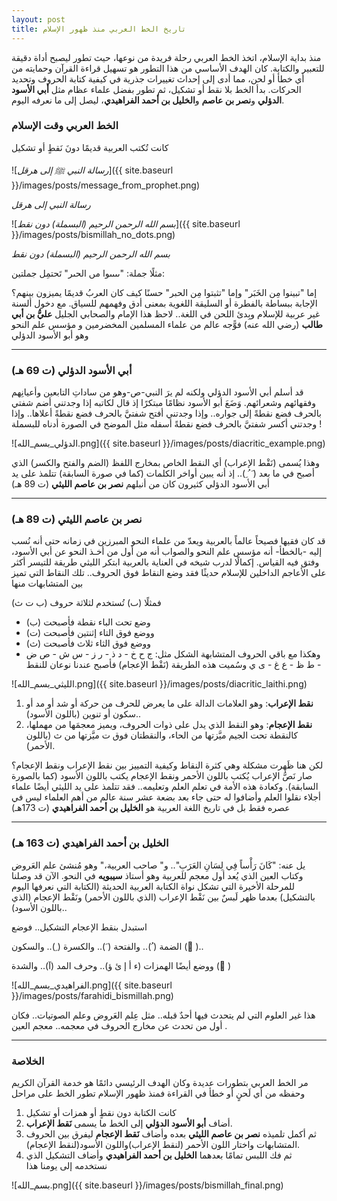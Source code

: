 ```yaml
---
layout: post
title: تاريخ الخط العربي منذ ظهور الإسلام
---
```


منذ بداية الإسلام، اتخذ الخط العربي رحلة فريدة من نوعها، حيث تطور ليصبح أداة دقيقة للتعبير والكتابة. كان الهدف الأساسي من هذا التطور هو تسهيل قراءة القرآن وحمايته من أي خطأ أو لحن، مما أدى إلى إحداث تغييرات جذرية في كيفية كتابة الحروف وتحديد الحركات. بدأ الخط بلا نقط أو تشكيل، ثم تطور بفضل علماء عظام مثل **أبي الأسود الدؤلي** و**نصر بن عاصم** و**الخليل بن أحمد الفراهيدي**، ليصل إلى ما نعرفه اليوم.

### الخط العربي وقت الإسلام

كانت تُكتب العربية قديمًا دونَ نَقطٍ أو تشكيل

![*رسالة النبي ﷺ إلى هرقل*]({{ site.baseurl }}/images/posts/message_from_prophet.png)

_رسالة النبي إلى هرقل_

![*بسم الله الرحمن الرحيم (البسملة) دون نقط*]({{ site.baseurl }}/images/posts/bismillah_no_dots.png)

_بسم الله الرحمن الرحيم (البسملة) دون نقط_

مثلًا جملة: "ٮٮٮٮوا مں الحٮر" تَحتمِل جملتين:

إما "تبينوا مِن الخَبَر" وإما "تثبتوا مِن الحبر"
حسنًا كيف كان العربُ قديمًا يميزون بينهم؟
الإجابة ببساطة بالفطرة أو السليقة اللغوية بمعنى أدق وفهمهم للسياق. مع دخول ألسنة غير عربية للإسلام وبِدئ اللحن في اللغة.. لاحظ هذا الإمام والصحابي الجليل **عليُّ بن أبي طالب** (رضي الله عنه)
فوًّجه عالم من علماء المسلمين المخضرمين و مؤسس علم النحو وهو أبو الأسود الدؤلي

---

### أبي الأسود الدؤلي (ت 69 هـ)

قد أسلم أبي الأسود الدؤلي ولكنه لم يرَ النبي-ص-وهو من ساداتِ التابعين وأعيانِهم وفقهائهم وشعرائهم.
وَضَعَ أبو الأسود نظامًا مبتكرًا إذ قال لكاتبه إذا وجدتني أضم شفتي بالحرف فضع نقطةً إلى جواره.. وإذا وجدتني أفتح شفتيَّ بالحرف فضع نقطةً أعلاها.. وإذا وجدتني أكسر شفتيَّ بالحرف فضع نقطةً أسفله مثل الموضح في الصورة أدناه للبسملة !

![الدؤلي_بسم_الله.png]({{ site.baseurl }}/images/posts/diacritic_example.png)

وهذا يُسمى (نَقْط الإعراب) أي النقط الخاص بمخارج اللفظ (الضم والفتح والكسر) الذي أصبح في ما بعد ( َ ُ ِ).. إذ أنه يبين أواخر الكلمات (كما في صورة السابقة)
تتلمذ على يد أبي الأسود الدؤلي كثيرون كان من أنبلهم **نصر بن عاصم الليثي** (ت 89 هـ)

---

### نصر بن عاصم الليثي (ت 89 هـ)

قد كان فقيها فصيحاً عالماً بالعربية ويعدّ من علماء النحو المبرزين في زمانه حتى أنه نُسب إليه -بالخطأ- أنه مؤسس علم النحو والصواب أنه من أول من أخـذ النحو عن أبي الأسود، وفتق فيه القياس.
إكمالًا لدرب شيخه في العناية بالعربية ابتكر الليثي طريقة للتيسر أكثر على الأعاجم الداخلين للإسلام حديثًا فقد وضع النقاط فوق الحروف.. تلك النقاط التي تميز بين المتشابهات منها

فمثلًا (ٮ) تُستخدم لثلاثة حروف (ب ت ث)

- وضع تحت الباء نقطة فأصبحت (ب)
- ووضع فوق التاء إثنتين فأصبحت (ت)
- ووضع فوق الثاء ثلاث فأصبحت (ث)
- وهكذا مع باقي الحروف المتشابهة الشكل
  مثل:
  ج ح خ - د ذ - ر ز - س ش - ص ض - ط ظ - ع غ - ى ي
  وسُميت هذه الطريقة (نَقْط الإعجام)
  فأصبح عندنا نوعان للنقط

![الليثي_بسم_الله.png]({{ site.baseurl }}/images/posts/diacritic_laithi.png)

1. **نقط الإعراب**: وهو العلامات الدالة على ما يعرض للحرف من حركة أو شد أو مد أو سكون أو تنوين (باللون الأسود)..
2. **نقط الإعجام**: وهو النقط الذي يدل على ذوات الحروف، ويميز معجمَها من مهملها، كالنقطة تحت الجيم ميَّزتها من الحاء، والنقطتان فوق ت ميَّزتها من ث (باللون الأحمر).

لكن هنا ظَهرت مشكلة وهي كثرة النقاط وكيفية التمييز بين نقط الإعراب ونقط الإعجام؟ صار نَصُّ الإعراب يُكتب باللون الأحمر ونقط الإعجام يكتب باللون الأسود (كما بالصورة السابقة).
وكعادة هذه اﻷمة في تعلم العلم وتعليمه.. فقد تتلمذ على يد الليثي أيضًا علماء أجلاء نقلوا العلم وأضافوا له حتى جاء بعد بضعة عشر سنة عالم من أهم العلماء ليس في عصره فقط بل في تاريخ اللغة العربية هو **الخليل بن أحمد الفراهيدي** (ت 173هـ)

---

### الخليل بن أحمد الفراهيدي (ت 163 هـ)

يل عنه: "كَانَ رَأْساً فِي لِسَانِ العَرَبِ".. و" صاحب العربية،" وهو مُنشئ علم العَروض وكتاب العين الذي يُعد أول معجم للعربية وهو أستاذ **سيبويه** في النحو.
الآن قد وصلنا للمرحلة الأخيرة التي تشكل نواة الكتابة العربية الحديثة (الكتابة التي نعرفها اليوم بالتشكيل) بعدما ظهر لَبسٌ بين نَقْط الإعراب (الذي باللون الأحمر) ونَقْط الإعجام (الذي باللون الأسود)..

استبدل بنقط الإعجام التشكيل.. فوضع

الضمة ( ُ).. والفتحة ( َ).. والكسرة ( ِ).. والسكون ( ْ)..

ووضع أيضًا الهمزات (ء أ إ ئ ؤ).. وحرف المد (آ).. والشدة ( ّ)

![الفراهيدي_بسم_الله.png]({{ site.baseurl }}/images/posts/farahidi_bismillah.png)

هذا غير العلوم التي لم يتحدث فيها أحدٌ قبله.. مثل عِلم العَروض وعلم الصوتيات.. فكان أول من تحدث عن مخارج الحروف في معجمه.. معجم العين .

---

### الخلاصة

مر الخط العربي بتطورات عديدة وكان الهدف الرئيسي دائمًا هو خدمة القرآن الكريم وحفظه من أي لَحنٍ أو خطأ في القراءة فمنذ ظهور الإسلام تطور الخط على مراحل

1. كانت الكتابة دون نقطٍ أو همزات أو تشكيل
2. أضاف **أبو الأسود الدؤلي** إلى الخط ما يسمى **نَقط الإعراب**.
3. ثم أكمل تلميذه **نصر بن عاصم الليثي** بعده وأضاف **نَقط الإعجام** ليفرق بين الحروف المتشابهات واختار اللون الأحمر (لنقط الإعراب)واللون الأسود(لنقط الإعجام).
4. ثم فك اللبس تمامًا بعدهما **الخليل بن أحمد الفراهيدي** وأضاف التشكيل الذي نستخدمه إلى يومنا هذا

![بسم_الله.png]({{ site.baseurl }}/images/posts/bismillah_final.png)
